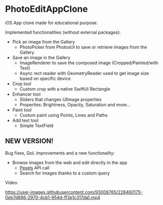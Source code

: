 # PhotoEditAppClone
iOS App clone made for educational purpose.

Implemented functionalities (without external packages):
+ Pick an image from the Gallery
  - PhotoPicker from PhotosUI to save or retrieve images from the Gallery
+ Save an image in the Gallery
  - ImageRenderer to save the composed image (Cropped/Painted/with Text)
  - Async rect reader with GeometryReader used to get image size based on specific device
+ Crop tool
  - Custom crop with a native SwiftUI Rectangle
+ Enhancer tool
  - Sliders that changes UIImage properties
  - Properties: Brightness, Opacity, Saturation and more...
+ Paint tool
  - Custom paint using Points, Lines and Paths
+ Add text tool
  - Simple TextField

## NEW VERSION!

Bug fixes, QoL improvements and a new functionality:
+ Browse images from the web and edit directly in the app
  - [Pexels](https://Pexels.com) API call
  - Search for images thanks to a custom query

Video:

https://user-images.githubusercontent.com/93008765/228460175-0eb7d886-2970-4cb1-954d-ff3e1c317da1.mp4







